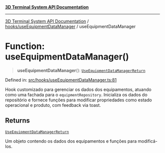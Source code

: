 [**3D Terminal System API Documentation**](../../../README.md)

***

[3D Terminal System API Documentation](../../../README.md) / [hooks/useEquipmentDataManager](../README.md) / useEquipmentDataManager

# Function: useEquipmentDataManager()

> **useEquipmentDataManager**(): [`UseEquipmentDataManagerReturn`](../interfaces/UseEquipmentDataManagerReturn.md)

Defined in: [src/hooks/useEquipmentDataManager.ts:81](https://github.com/Dicommunitas/ThreeJS_Terminal_3D/blob/824631c882bd29351bc730ad23d22c22cce24127/src/hooks/useEquipmentDataManager.ts#L81)

Hook customizado para gerenciar os dados dos equipamentos, atuando como uma fachada para o `equipmentRepository`.
Inicializa os dados do repositório e fornece funções para modificar
propriedades como estado operacional e produto, com feedback via toast.

## Returns

[`UseEquipmentDataManagerReturn`](../interfaces/UseEquipmentDataManagerReturn.md)

Um objeto contendo os dados dos equipamentos
                                        e funções para modificá-los.
